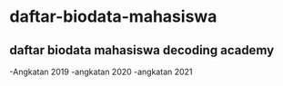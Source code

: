 daftar-biodata-mahasiswa
==
daftar biodata mahasiswa decoding academy
--
-Angkatan 2019
-angkatan 2020
-angkatan 2021

